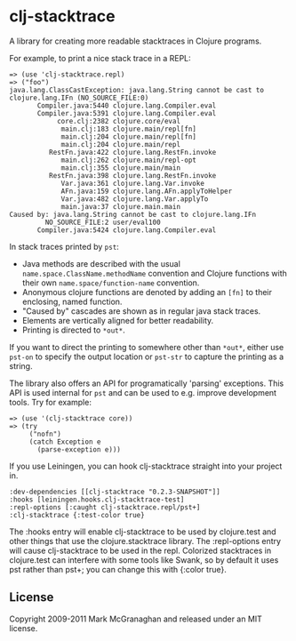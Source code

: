 # clj-stacktrace

A library for creating more readable stacktraces in Clojure programs.

For example, to print a nice stack trace in a REPL:

    => (use 'clj-stacktrace.repl)
    => ("foo")
    java.lang.ClassCastException: java.lang.String cannot be cast to clojure.lang.IFn (NO_SOURCE_FILE:0)
           Compiler.java:5440 clojure.lang.Compiler.eval
           Compiler.java:5391 clojure.lang.Compiler.eval
                core.clj:2382 clojure.core/eval
                 main.clj:183 clojure.main/repl[fn]
                 main.clj:204 clojure.main/repl[fn]
                 main.clj:204 clojure.main/repl
              RestFn.java:422 clojure.lang.RestFn.invoke
                 main.clj:262 clojure.main/repl-opt
                 main.clj:355 clojure.main/main
              RestFn.java:398 clojure.lang.RestFn.invoke
                 Var.java:361 clojure.lang.Var.invoke
                 AFn.java:159 clojure.lang.AFn.applyToHelper
                 Var.java:482 clojure.lang.Var.applyTo
                 main.java:37 clojure.main.main
    Caused by: java.lang.String cannot be cast to clojure.lang.IFn
             NO_SOURCE_FILE:2 user/eval100
           Compiler.java:5424 clojure.lang.Compiler.eval


In stack traces printed by `pst`:

* Java methods are described with the usual `name.space.ClassName.methodName` convention and Clojure functions with their own `name.space/function-name` convention.
* Anonymous clojure functions are denoted by adding an `[fn]` to their enclosing, named function.
* "Caused by" cascades are shown as in regular java stack traces.
* Elements are vertically aligned for better readability.
* Printing is directed to `*out*`.

If you want to direct the printing to somewhere other than `*out*`, either use `pst-on` to specify the output location or `pst-str` to capture the printing as a string.

The library also offers an API for programatically 'parsing' exceptions. This API is used internal for `pst` and can be used to e.g. improve development tools. Try for example:

    => (use '(clj-stacktrace core))
    => (try
         ("nofn")
         (catch Exception e
           (parse-exception e)))

If you use Leiningen, you can hook clj-stacktrace straight into your
project in.

    :dev-dependencies [[clj-stacktrace "0.2.3-SNAPSHOT"]]
    :hooks [leiningen.hooks.clj-stacktrace-test]
    :repl-options [:caught clj-stacktrace.repl/pst+]
    :clj-stacktrace {:test-color true}

The :hooks entry will enable clj-stacktrace to be used by clojure.test
and other things that use the clojure.stacktrace library. The
:repl-options entry will cause clj-stacktrace to be used in the
repl. Colorized stacktraces in clojure.test can interfere with some
tools like Swank, so by default it uses pst rather than pst+; you can
change this with {:color true}.

## License

Copyright 2009-2011 Mark McGranaghan and released under an MIT license.

